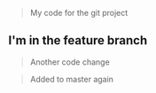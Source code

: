 > My code for the git project

## I'm in the feature branch

> Another code change

> Added to master again
